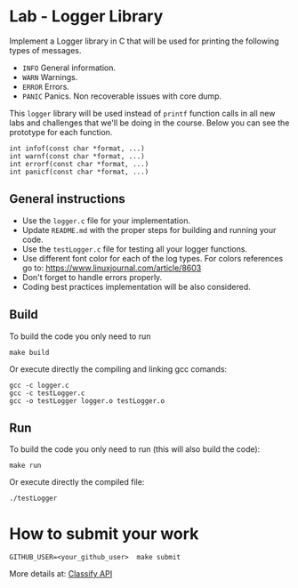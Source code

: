 Lab - Logger Library
====================

Implement a Logger library in C that will be used for printing the following types of messages.
- `INFO` General information.
- `WARN` Warnings.
- `ERROR` Errors.
- `PANIC` Panics. Non recoverable issues with core dump.

This `logger` library will be used instead of `printf` function calls in all new labs and challenges that we'll be doing in the course.
Below you can see the prototype for each function.

```
int infof(const char *format, ...)
int warnf(const char *format, ...)
int errorf(const char *format, ...)
int panicf(const char *format, ...)
```

General instructions
--------------------
- Use the `logger.c` file for your implementation.
- Update `README.md` with the proper steps for building and running your code.
- Use the `testLogger.c` file for testing all your logger functions.
- Use different font color for each of the log types. For colors references go to: https://www.linuxjournal.com/article/8603
- Don't forget to handle errors properly.
- Coding best practices implementation will be also considered.

Build
-----

To build the code you only need to run

```
make build
```

Or execute directly the compiling and linking gcc comands:

```
gcc -c logger.c
gcc -c testLogger.c 
gcc -o testLogger logger.o testLogger.o
```


Run
---

To build the code you only need to run (this will also build the code):

```
make run
```

Or execute directly the compiled file:

```
./testLogger
```

How to submit your work
=======================
```
GITHUB_USER=<your_github_user>  make submit
```
More details at: [Classify API](../../classify.md)
